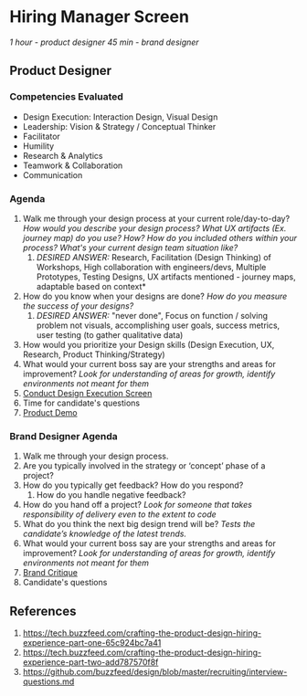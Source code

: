 # Hiring Manager Screen

*1 hour - product designer*
*45 min - brand designer*

## Product Designer

### Competencies Evaluated
- Design Execution: Interaction Design, Visual Design
- Leadership: Vision & Strategy / Conceptual Thinker
- Facilitator
- Humility
- Research & Analytics
- Teamwork & Collaboration
- Communication

### Agenda
1. Walk me through your design process at your current role/day-to-day? *How would you describe your design process? What UX artifacts (Ex. journey map) do you use? How? How do you included others within your process? What's your current design team situation like?*
   1. *DESIRED ANSWER:* Research, Facilitation (Design Thinking) of Workshops, High collaboration with engineers/devs, Multiple Prototypes, Testing Designs, UX artifacts mentioned - journey maps, adaptable based on context*
2. How do you know when your designs are done? *How do you measure the success of your designs?*
   1. *DESIRED ANSWER:* "never done", Focus on function / solving problem not visuals, accomplishing user goals, success metrics, user testing (to gather qualitative data)
3. How would you prioritize your Design skills (Design Execution, UX, Research, Product Thinking/Strategy)
4. What would your current boss say are your strengths and areas for improvement? *Look for understanding of areas for growth, identify environments not meant for them*
5. [Conduct Design Execution Screen](screen-execution.md)
6. Time for candidate's questions
7. [Product Demo](product-demo.md)

### Brand Designer Agenda
1. Walk me through your design process.
2. Are you typically involved in the strategy or ‘concept’ phase of a project?
3. How do you typically get feedback? How do you respond?
   1. How do you handle negative feedback?
4. How do you hand off a project? *Look for someone that takes responsibility of delivery even to the extent to code*
5. What do you think the next big design trend will be? *Tests the candidate’s knowledge of the latest trends.*
6. What would your current boss say are your strengths and areas for improvement? *Look for understanding of areas for growth, identify environments not meant for them*
7. [Brand Critique](brand-critique.md)
8. Candidate's questions

## References
1. https://tech.buzzfeed.com/crafting-the-product-design-hiring-experience-part-one-65c924bc7a41
2. https://tech.buzzfeed.com/crafting-the-product-design-hiring-experience-part-two-add787570f8f
3. https://github.com/buzzfeed/design/blob/master/recruiting/interview-questions.md